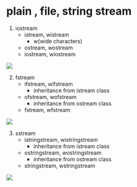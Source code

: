
# plain , file, string stream

1) iostream
    - istream, wistream
        - w(wide characters)
    - ostream, wostream
    - iostream, wiostream

<img src="82.JPG">

2) fstream
    - ifstream, wifstream
        - inheritance from istream class
    - ofstream, wofstream
        - inheritance from ostream class
    - fstream, wfstream

<img src="83.JPG">

3) sstream
    - istringstream, wistringstream
        - inheritance from istream class
    - ostringstream, wostringstream
        - inheritance from ostream class
    - stringstream, wstringstream

<img src="85.JPG">
